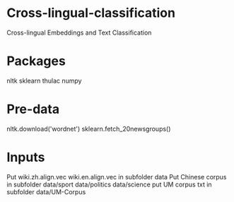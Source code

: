 # Cross-lingual-classification
Cross-lingual Embeddings and Text Classification

# Packages
nltk
sklearn
thulac
numpy

# Pre-data
nltk.download('wordnet')
sklearn.fetch_20newsgroups()

# Inputs
Put wiki.zh.align.vec wiki.en.align.vec in subfolder data
Put Chinese corpus in subfolder data/sport data/politics data/science
put UM corpus txt in subfolder data/UM-Corpus
